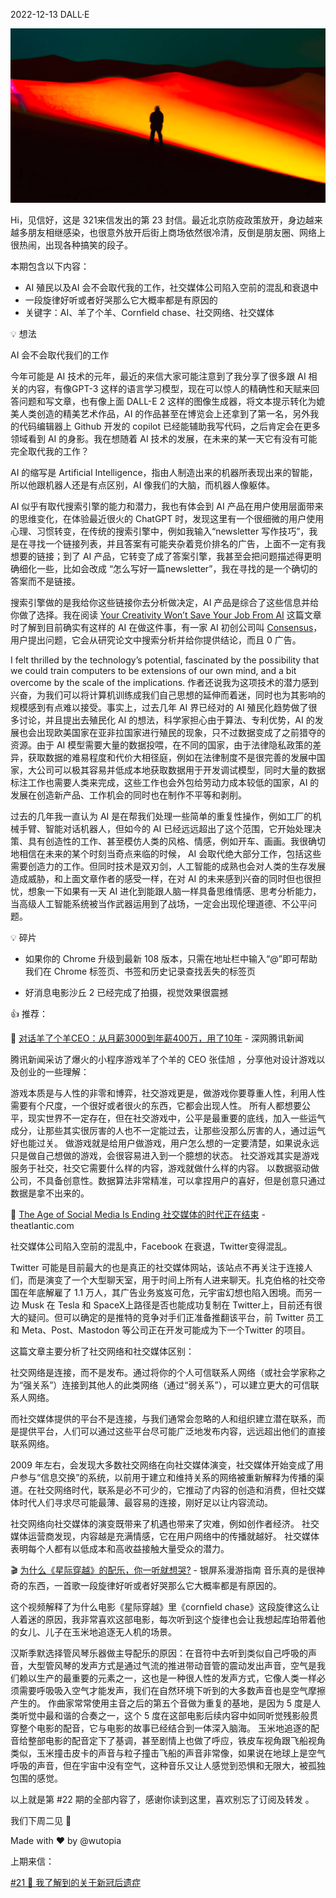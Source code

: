 2022-12-13 DALL·E

![](../../asset/images/22-ai.png)

Hi，见信好，这是 321来信发出的第 23 封信。最近北京防疫政策放开，身边越来越多朋友相继感染，也很意外放开后街上商场依然很冷清，反倒是朋友圈、网络上很热闹，出现各种搞笑的段子。

本期包含以下内容：

- AI 殖民以及AI 会不会取代我的工作，社交媒体公司陷入空前的混乱和衰退中
- 一段旋律好听或者好哭那么它大概率都是有原因的
- 关键字：AI、羊了个羊、Cornfield chase、社交网络、社交媒体


💡 想法

AI 会不会取代我们的工作

今年可能是 AI 技术的元年，最近的来信大家可能注意到了我分享了很多跟 AI 相关的内容，有像GPT-3 这样的语言学习模型，现在可以惊人的精确性和天赋来回答问题和写文章，也有像上面 DALL-E 2 这样的图像生成器，将文本提示转化为媲美人类创造的精美艺术作品，AI 的作品甚至在博览会上还拿到了第一名，另外我的代码编辑器上 Github 开发的 copilot 已经能辅助我写代码，之后肯定会在更多领域看到 AI 的身影。我在想随着 AI 技术的发展，在未来的某一天它有没有可能完全取代我的工作？

AI 的缩写是 Artificial Intelligence，指由人制造出来的机器所表现出来的智能，所以他跟机器人还是有点区别，AI 像我们的大脑，而机器人像躯体。

AI 似乎有取代搜索引擎的能力和潜力，我也有体会到 AI 产品在用户使用层面带来的思维变化，在体验最近很火的 ChatGPT 时，发现这里有一个很细微的用户使用心理、习惯转变，在传统的搜索引擎中，例如我输入“newsletter 写作技巧”，我是在寻找一个链接列表，并且答案有可能夹杂着竞价排名的广告，上面不一定有我想要的链接；到了 AI 产品，它转变了成了答案引擎，我甚至会把问题描述得更明确细化一些，比如会改成 “怎么写好一篇newsletter”，我在寻找的是一个确切的答案而不是链接。

搜索引擎做的是我给你这些链接你去分析做决定，AI 产品是综合了这些信息并给你做了选择。我在阅读 [Your Creativity Won’t Save Your Job From AI](https://www.theatlantic.com/newsletters/archive/2022/12/why-the-rise-of-ai-is-the-most-important-story-of-the-year/672308/) 这篇文章时了解到目前确实有这样的 AI 在做这件事，有一家 AI 初创公司叫 [Consensus](https://consensus.app/search/)，用户提出问题，它会从研究论文中搜索分析并给你提供结论，而且 0 广告。

I felt thrilled by the technology’s potential, fascinated by the possibility that we could train computers to be extensions of our own mind, and a bit overcome by the scale of the implications.
作者还说我为这项技术的潜力感到兴奋，为我们可以将计算机训练成我们自己思想的延伸而着迷，同时也为其影响的规模感到有点难以接受。事实上，过去几年 AI 界已经对的 AI 殖民化趋势做了很多讨论，并且提出去殖民化 AI 的想法，科学家担心由于算法、专利优势，AI 的发展也会出现欧美国家在亚非拉国家进行殖民的现象，只不过数据变成了之前猎夺的资源。由于 AI 模型需要大量的数据投喂，在不同的国家，由于法律隐私政策的差异，获取数据的难易程度和代价大相径庭，例如在法律制度不是很完善的发展中国家，大公司可以极其容易并低成本地获取数据用于开发调试模型，同时大量的数据标注工作也需要人类来完成，这些工作也会外包给劳动力成本较低的国家，AI 的发展在创造新产品、工作机会的同时也在制作不平等和剥削。

过去的几年我一直认为 AI 是在帮我们处理一些简单的重复性操作，例如工厂的机械手臂、智能对话机器人，但如今的 AI 已经远远超出了这个范围，它开始处理决策、具有创造性的工作、甚至模仿人类的风格、情感，例如开车、画画。我很确切地相信在未来的某个时刻当奇点来临的时候， AI 会取代绝大部分工作，包括这些需要创造力的工作。但同时技术是双刃剑，人工智能的成熟也会对人类的生存发展造成威胁，和上面文章作者的感受一样，在对 AI 的未来感到兴奋的同时但也很担忧，想象一下如果有一天 AI 进化到能跟人脑一样具备思维情感、思考分析能力，当高级人工智能系统被当作武器运用到了战场，一定会出现伦理道德、不公平问题。


💡 碎片
- 如果你的 Chrome 升级到最新 108 版本，只需在地址栏中输入“@”即可帮助我们在 Chrome 标签页、书签和历史记录查找丢失的标签页 [](https://blog.google/products/chrome/search-your-tabs-bookmarks-and-history-in-the-chrome-address-bar/)

- 好消息电影沙丘 2 已经完成了拍摄，视觉效果很震撼


👍 推荐：

📃 [对话羊了个羊CEO：从月薪3000到年薪400万，用了10年](https://mp.weixin.qq.com/s/FS4wiGx3qetKb6h0Z1EjnQ) - 深网腾讯新闻

腾讯新闻采访了爆火的小程序游戏羊了个羊的 CEO 张佳旭 ，分享他对设计游戏以及创业的一些理解：

 游戏本质是与人性的非零和博弈，社交游戏更是，做游戏你要尊重人性，利用人性需要有个尺度，一个很好或者很火的东西，它都会出现人性。
所有人都想要公平，现实世界不一定存在，但在社交游戏中，公平是最重要的底线，加入一些运气成分，让那些其实很厉害的人也不一定能过去，让那些没那么厉害的人，通过运气好也能过关。
做游戏就是给用户做游戏，用户怎么想的一定要清楚，如果说永远只是做自己想做的游戏，会很容易进入到一个臆想的状态。
社交游戏其实是游戏服务于社交，社交它需要什么样的内容，游戏就做什么样的内容。
以数据驱动做公司，不具备创意性。数据算法非常精准，可以拿捏用户的喜好，但是创意只通过数据是拿不出来的。

📃 [The Age of Social Media Is Ending 社交媒体的时代正在结束](https://www.theatlantic.com/technology/archive/2022/11/twitter-facebook-social-media-decline/672074/)  - theatlantic.com

社交媒体公司陷入空前的混乱中，Facebook 在衰退，Twitter变得混乱。

Twitter 可能是目前最大的也是真正的社交媒体网站，该站点不再关注于连接人们，而是演变了一个大型聊天室，用于时间上所有人进来聊天。扎克伯格的社交帝国在年底解雇了 1.1 万人，其广告业务岌岌可危，元宇宙幻想也陷入困境。而另一边 Musk 在 Tesla 和 SpaceX上路径是否也能成功复制在 Twitter上，目前还有很大的疑问。但可以确定的是推特的竞争对手们正准备推翻该平台，前 Twitter 员工和 Meta、Post、Mastodon 等公司正在开发可能成为下一个Twitter 的项目。

这篇文章主要分析了社交网络和社交媒体区别：

社交网络是连接，而不是发布。通过将你的个人可信联系人网络（或社会学家称之为“强关系”）连接到其他人的此类网络（通过“弱关系”），可以建立更大的可信联系人网络。

而社交媒体提供的平台不是连接，与我们通常会忽略的人和组织建立潜在联系，而是提供平台，人们可以通过这些平台尽可能广泛地发布内容，远远超出他们的直接联系网络。

2009 年左右，会发现大多数社交网络在向社交媒体演变，社交媒体开始变成了用户参与“信息交换”的系统，以前用于建立和维持关系的网络被重新解释为传播的渠道。在社交网络时代，联系是必不可少的，它推动了内容的创造和消费，但社交媒体时代人们寻求尽可能最薄、最容易的连接，刚好足以让内容流动。

社交网络向社交媒体的演变既带来了机遇也带来了灾难，例如创作者经济。
社交媒体运营商发现，内容越是充满情感，它在用户网络中的传播就越好。
社交媒体表明每个人都有以低成本和高收益接触大量受众的潜力。

🎬 [为什么《星际穿越》的配乐，你一听就想哭?](https://www.bilibili.com/video/BV1524y1k787/) - 银屏系漫游指南
音乐真的是很神奇的东西，一首歌一段旋律好听或者好哭那么它大概率都是有原因的。

这个视频解释了为什么电影《星际穿越》里《cornfield chase》这段旋律这么让人着迷的原因，我非常喜欢这部电影，每次听到这个旋律也会让我想起库珀带着他的女儿、儿子在玉米地追逐无人机的场景。

汉斯季默选择管风琴乐器做主导配乐的原因：在音符中去听到类似自己呼吸的声音，大型管风琴的发声方式是通过气流的推进带动音管的震动发出声音，空气是我们赖以生产的最重要的元素之一，这也是一种很人性的发声方式，它像人类一样必须需要呼吸吸入空气才能发声，我们在自然环境下听到的大多数声音也是空气摩擦产生的。
作曲家常常使用主音之后的第五个音做为重复的基地，是因为 5 度是人类听觉中最和谐的合奏之一，这个 5 度在这部电影后续内容中如同听觉残影般贯穿整个电影的配音，它与电影的故事已经结合到一体深入脑海。
玉米地追逐的配音给整部电影的配音定下了基调，甚至剧情上也做了呼应，铁皮车视角跟飞船视角类似，玉米撞击皮卡的声音与粒子撞击飞船的声音非常像，如果说在地球上是空气呼吸的声音，但在宇宙中没有空气，这种音乐又让人感觉到恐惧和无限大，被孤独包围的感觉。


以上就是第 #22 期的全部内容了，感谢你读到这里，喜欢别忘了订阅及转发 。

我们下周二见 👋

Made with ❤️ by @wutopia

上期来信：

[#21 🐑 我了解到的关于新冠后遗症](https://321laixin.zhubai.love/posts/2211604798892752896)


